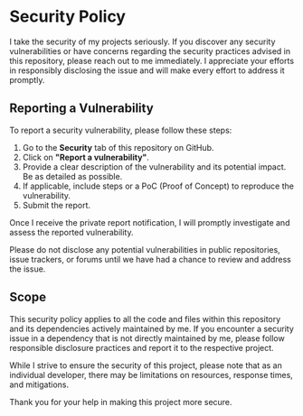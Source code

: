# Security Policy

I take the security of my projects seriously. If you discover any security
vulnerabilities or have concerns regarding the security practices advised in
this repository, please reach out to me immediately. I appreciate your efforts
in responsibly disclosing the issue and will make every effort to address it promptly.

## Reporting a Vulnerability

To report a security vulnerability, please follow these steps:

1. Go to the **Security** tab of this repository on GitHub.
2. Click on **"Report a vulnerability"**.
3. Provide a clear description of the vulnerability and its potential impact. Be as detailed as possible.
4. If applicable, include steps or a PoC (Proof of Concept) to reproduce the vulnerability.
5. Submit the report.

Once I receive the private report notification, I will promptly investigate and assess the reported vulnerability.

Please do not disclose any potential vulnerabilities in public repositories,
issue trackers, or forums until we have had a chance to review and address the issue.

## Scope

This security policy applies to all the code and files within this repository
and its dependencies actively maintained by me. If you encounter a security
issue in a dependency that is not directly maintained by me, please follow
responsible disclosure practices and report it to the respective project.

While I strive to ensure the security of this project, please note that as an
individual developer, there may be limitations on resources, response times, and mitigations.

Thank you for your help in making this project more secure.
